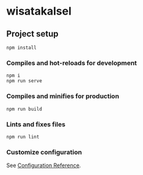 # wisatakalsel

## Project setup
```
npm install
```

### Compiles and hot-reloads for development
```
npm i
npm run serve
```

### Compiles and minifies for production
```
npm run build
```

### Lints and fixes files
```
npm run lint
```

### Customize configuration
See [Configuration Reference](https://cli.vuejs.org/config/).
